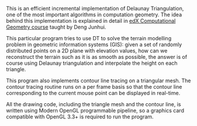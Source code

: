 This is an efficient incremental implementation of Delaunay Triangulation, one of the most important algorithms in computation geometry. The idea behind this implementation is explained in detail in [edX Computational Geometry course](https://www.edx.org/course/computational-geometry) taught by Deng Junhui.

This particular program tries to use DT to solve the terrain modelling problem in geometric information systems (GIS): given a set of randomly distributed points on a 2D plane with elevation values, how can we reconstruct the terrain such as it is as smooth as possible, the answer is of course using Delaunay triangulation and interpolate the height on each triangle.

This program also implements contour line tracing on a triangular mesh. The contour tracing routine runs on a per frame basis so that the contour line corresponding to the current mouse point can be displayed in real-time.

All the drawing code, including the triangle mesh and the contour line, is written using Modern OpenGL programmable pipeline, so a graphics card compatible with OpenGL 3.3+ is required to run the program.